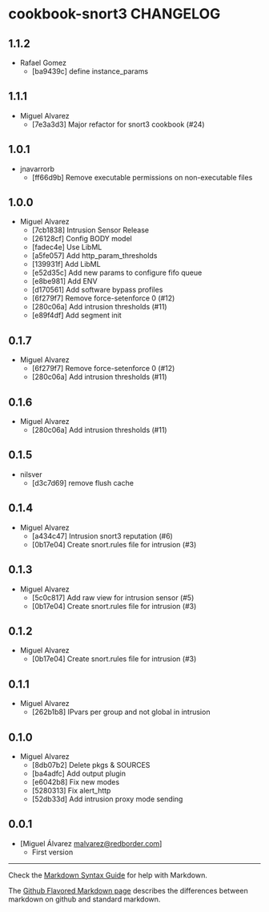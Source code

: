 cookbook-snort3 CHANGELOG
===============

## 1.1.2

  - Rafael Gomez
    - [ba9439c] define instance_params

## 1.1.1

  - Miguel Alvarez
    - [7e3a3d3] Major refactor for snort3 cookbook (#24)

## 1.0.1

  - jnavarrorb
    - [ff66d9b] Remove executable permissions on non-executable files

## 1.0.0

  - Miguel Alvarez
    - [7cb1838] Intrusion Sensor Release
    - [26128cf] Config BODY model
    - [fadec4e] Use LibML
    - [a5fe057] Add http_param_thresholds
    - [139931f] Add LibML
    - [e52d35c] Add new params to configure fifo queue
    - [e8be981] Add ENV
    - [d170561] Add software bypass profiles
    - [6f279f7] Remove force-setenforce 0 (#12)
    - [280c06a] Add intrusion thresholds (#11)
    - [e89f4df] Add segment init

## 0.1.7

  - Miguel Alvarez
    - [6f279f7] Remove force-setenforce 0 (#12)
    - [280c06a] Add intrusion thresholds (#11)

## 0.1.6

  - Miguel Alvarez
    - [280c06a] Add intrusion thresholds (#11)

## 0.1.5

  - nilsver
    - [d3c7d69] remove flush cache

## 0.1.4

  - Miguel Alvarez
    - [a434c47] Intrusion snort3 reputation (#6)
    - [0b17e04] Create snort.rules file for intrusion (#3)

## 0.1.3

  - Miguel Alvarez
    - [5c0c817] Add raw view for intrusion sensor (#5)
    - [0b17e04] Create snort.rules file for intrusion (#3)

## 0.1.2

  - Miguel Alvarez
    - [0b17e04] Create snort.rules file for intrusion (#3)

## 0.1.1

  - Miguel Alvarez
    - [262b1b8] IPvars per group and not global in intrusion

## 0.1.0

  - Miguel Alvarez
    - [8db07b2] Delete pkgs & SOURCES
    - [ba4adfc] Add output plugin
    - [e6042b8] Fix new modes
    - [5280313] Fix alert_http
    - [52db33d] Add intrusion proxy mode sending

0.0.1
-----
- [Miguel Álvarez <malvarez@redborder.com>]
  - First version

- - -
Check the [Markdown Syntax Guide](http://daringfireball.net/projects/markdown/syntax) for help with Markdown.

The [Github Flavored Markdown page](http://github.github.com/github-flavored-markdown/) describes the differences between markdown on github and standard markdown.
